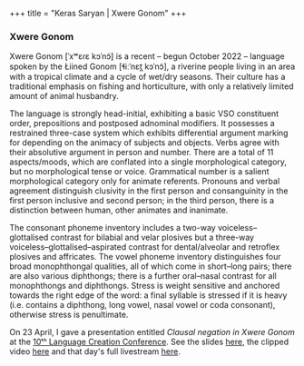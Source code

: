 +++
title = "Keras Saryan | Xwere Gonom"
+++

### Xwere Gonom

Xwere Gonom [ˈxʷɛɾɛ kɔˈnɔ̃] is a recent – begun October 2022 – language spoken by the Łiined Gonom [ɬiːˈnɛt̪ kɔˈnɔ̃], a riverine people living in an area with a tropical climate and a cycle of wet/dry seasons. Their culture has a traditional emphasis on fishing and horticulture, with only a relatively limited amount of animal husbandry.

The language is strongly head-initial, exhibiting a basic VSO constituent order, prepositions and postposed adnominal modifiers. It possesses a restrained three-case system which exhibits differential argument marking for depending on the animacy of subjects and objects. Verbs agree with their absolutive argument in person and number. There are a total of 11 aspects/moods, which are conflated into a single morphological category, but no morphological tense or voice. Grammatical number is a salient morphological category only for animate referents. Pronouns and verbal agreement distinguish clusivity in the first person and consanguinity in the first person inclusive and second person; in the third person, there is a distinction between human, other animates and inanimate.

The consonant phoneme inventory includes a two-way voiceless–glottalised contrast for bilabial and velar plosives but a three-way voiceless–glottalised–aspirated contrast for dental/alveolar and retroflex plosives and affricates. The vowel phoneme inventory distinguishes four broad monophthongal qualities, all of which come in short–long pairs; there are also various diphthongs; there is a further oral–nasal contrast for all monophthongs and diphthongs. Stress is weight sensitive and anchored towards the right edge of the word: a final syllable is stressed if it is heavy (i.e. contains a diphthong, long vowel, nasal vowel or coda consonant), otherwise stress is penultimate.

On 23 April, I gave a presentation entitled *Clausal negation in Xwere Gonom* at the [10ᵗʰ Language Creation Conference](https://conlang.org/language-creation-conference/lcc10/). See the slides [here](../docs/xwg-lcc10-2023.pdf), the clipped video [here](https://www.youtube.com/watch?v=wzm6u47ney4) and that day's full livestream [here](https://www.youtube.com/watch?v=Cp4-Mmj7-RU).

